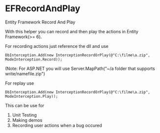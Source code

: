 EFRecordAndPlay
===============

Entity Framework Record And Play


With this helper you can record and then play the actions in Entity Framework(>= 6).

For recording actions just reference the dll and use

    DbInterception.Add(new InterceptionRecordOrPlay(@"C:\filme\a.zip", ModeInterception.Record)); 

(Note: For ASP.NET you will use Server.MapPath("~/a folder that supports write/namefile.zip")

For replay use 

    DbInterception.Add(new InterceptionRecordOrPlay(@"C:\filme\a.zip", ModeInterception.Play));

This can be use for 

1. Unit Testing
2. Making demos
3. Recording user actions when a bug occured 
